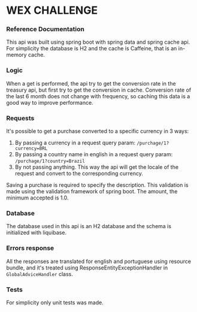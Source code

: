 # WEX CHALLENGE

### Reference Documentation

This api was built using spring boot with spring data and spring cache api. For simplicity the database is H2 and the cache is Caffeine, that is an in-memory cache.

### Logic

When a get is performed, the api try to get the conversion rate in the treasury api, but first try to get the conversion in cache. Conversion rate of the last 6 month does not change with frequency, so caching this data is a good way to improve performance.

### Requests

It's possible to get a purchase converted to a specific currency in 3 ways:
1. By passing a currency in a request query param: `/purchage/1?currency=BRL`
2. By passing a country name in english in a request query param: `/purchage/1?country=Brazil`
3. By not passing anything. This way the api will get the locale of the request and convert to the corresponding currency.

Saving a purchase is required to specify the description. This validation is made using the validation framework of spring boot. The amount, the minimum accepted is 1.0.

### Database

The database used in this api is an H2 database and the schema is initialized with liquibase.

### Errors response

All the responses are translated for english and portuguese using resource bundle, and it's treated using ResponseEntityExceptionHandler in `GlobalAdviceHandler` class.

### Tests

For simplicity only unit tests was made.

